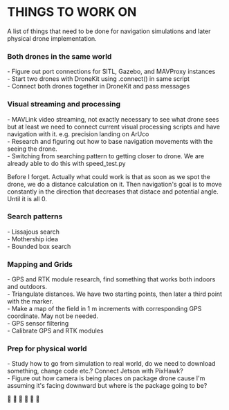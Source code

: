 # THINGS TO WORK ON

<p> A list of things that need to be done for navigation simulations and later physical drone implementation.</p>

### Both drones in the same world

<p> 
- Figure out port connections for SITL, Gazebo, and MAVProxy instances <br>
- Start two drones with DroneKit using .connect() in same script <br>
- Connect both drones together in DroneKit and pass messages <br> 
</p>

### Visual streaming and processing

<p>
- MAVLink video streaming, not exactly necessary to see what drone sees but at least we need to connect current visual processing scripts and have navigation with it. e.g. precision landing on ArUco <br>
- Research and figuring out how to base navigation movements with the seeing the drone. <br>
- Switching from searching pattern to getting closer to drone. We are already able to do this with speed_test.py <br>

Before I forget. Actually what could work is that as soon as we spot the drone, we do a distance calculation on it. Then navigation's goal is to move constantly in the direction that decreases that distace and potential angle. Until it is all 0.
</p>

### Search patterns

<p>
- Lissajous search <br>
- Mothership idea <br>
- Bounded box search <br>
</p>

### Mapping and Grids

<p>
- GPS and RTK module research, find something that works both indoors and outdoors. <br>
- Triangulate distances. We have two starting points, then later a third point with the marker. <br>
- Make a map of the field in 1 m increments with corresponding GPS coordinate. May not be needed. <br>
- GPS sensor filtering <br>
- Calibrate GPS and RTK modules <br>
</p>

### Prep for physical world

<p>
- Study how to go from simulation to real world, do we need to download something, change code etc.? Connect Jetson with PixHawk? <br>
- Figure out how camera is being places on package drone cause I'm assuming it's facing downward but where is the package going to be? <br>
</p>

🦋 💞 🌵 🌷 🌻 🐅

